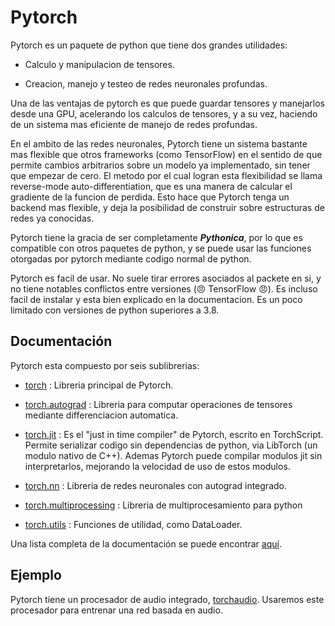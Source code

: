 # Pytorch
Pytorch es un paquete de python que tiene dos grandes utilidades:

* Calculo y manipulacion de tensores.

* Creacion, manejo y testeo de redes neuronales profundas.

Una de las ventajas de pytorch es que puede guardar tensores y manejarlos desde una GPU, acelerando los calculos de tensores, y a su vez, haciendo de un sistema mas eficiente de manejo de redes profundas. 

En el ambito de las redes neuronales, Pytorch tiene un sistema bastante mas flexible que otros frameworks (como TensorFlow) en el sentido de que permite cambios arbitrarios sobre un modelo ya implementado, sin tener que empezar de cero. El metodo por el cual logran esta flexibilidad se llama reverse-mode auto-differentiation, que es una manera de calcular el gradiente de la funcion de perdida. Esto hace que Pytorch tenga un backend mas flexible, y deja la posibilidad de construir sobre estructuras de redes ya conocidas.

Pytorch tiene la gracia de ser completamente **_Pythonica_**, por lo que es compatible con otros paquetes de python, y se puede usar las funciones otorgadas por pytorch mediante codigo normal de python.

Pytorch es facil de usar. No suele tirar errores asociados al packete en si, y no tiene notables conflictos entre versiones (:angry: TensorFlow :angry:). Es incluso facil de instalar y esta bien explicado en la documentacion. Es un poco limitado con versiones de python superiores a 3.8.


## Documentación
Pytorch esta compuesto por seis sublibrerias:

* [torch](https://pytorch.org/docs/stable/torch.html) : Libreria principal de Pytorch.

* [torch.autograd](https://pytorch.org/docs/stable/autograd.html) : Libreria para computar operaciones de tensores mediante differenciacion automatica.

* [torch.jit](https://pytorch.org/docs/stable/jit.html) : Es el "just in time compiler" de Pytorch, escrito en TorchScript. Permite serializar codigo sin dependencias de python, via LibTorch (un modulo nativo de C++). Ademas Pytorch puede compilar modulos jit sin interpretarlos, mejorando la velocidad de uso de estos modulos.

* [torch.nn](https://pytorch.org/docs/stable/nn.html) : Libreria de redes neuronales con autograd integrado.

* [torch.multiprocessing](https://pytorch.org/docs/stable/multiprocessing.html) : Libreria de multiprocesamiento para python

* [torch.utils](https://pytorch.org/docs/stable/data.html) : Funciones de utilidad, como DataLoader.

Una lista completa de la documentación se puede encontrar [aquí](https://pytorch.org/docs/stable/index.html).


## Ejemplo

Pytorch tiene un procesador de audio integrado, [torchaudio](https://pytorch.org/tutorials/beginner/audio_preprocessing_tutorial.html). Usaremos este procesador para entrenar una red basada en audio.
